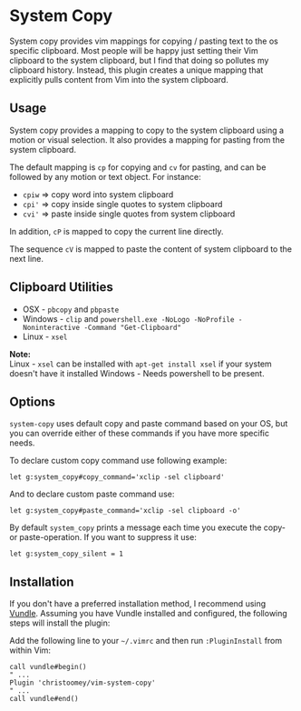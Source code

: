 System Copy
===========

System copy provides vim mappings for copying / pasting text to the os specific
clipboard.  Most people will be happy just setting their Vim clipboard to the
system clipboard, but I find that doing so pollutes my clipboard history.
Instead, this plugin creates a unique mapping that explicitly pulls content
from Vim into the system clipboard.

Usage
-----

System copy provides a mapping to copy to the system clipboard using a motion
or visual selection. It also provides a mapping for pasting from the system
clipboard.

The default mapping is `cp` for copying and `cv` for pasting, and can be followed by any motion or text
object. For instance:

- `cpiw` => copy word into system clipboard
- `cpi'` => copy inside single quotes to system clipboard
- `cvi'` => paste inside single quotes from system clipboard

In addition, `cP` is mapped to copy the current line directly.

The sequence `cV` is mapped to paste the content of system clipboard to the
next line.

Clipboard Utilities
-------------------

 - OSX     - `pbcopy` and `pbpaste`
 - Windows - `clip` and `powershell.exe -NoLogo -NoProfile -Noninteractive -Command "Get-Clipboard"`
 - Linux   - `xsel`

 **Note:** 	
 	Linux - `xsel` can be installed with `apt-get install xsel` if your system doesn't have it installed
	Windows - Needs powershell to be present.

Options
-------

`system-copy` uses default copy and paste command based on your OS, but
you can override either of these commands if you have more specific needs.

To declare custom copy command use following example:
``` vim
let g:system_copy#copy_command='xclip -sel clipboard'
```
And to declare custom paste command use:
``` vim
let g:system_copy#paste_command='xclip -sel clipboard -o'
```
By default `system_copy` prints a message each time you execute the copy- or paste-operation.
If you want to suppress it use:
```vim
let g:system_copy_silent = 1
```

Installation
------------

If you don't have a preferred installation method, I recommend using [Vundle](https://github.com/VundleVim/Vundle.vim).
Assuming you have Vundle installed and configured, the following steps will
install the plugin:

Add the following line to your `~/.vimrc` and then run `:PluginInstall` from
within Vim:

``` vim
call vundle#begin()
" ...
Plugin 'christoomey/vim-system-copy'
" ...
call vundle#end()
```
